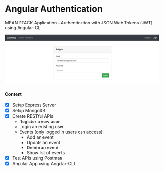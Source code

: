 # Angular Authentication
MEAN STACK Application - Authentication with JSON Web Tokens (JWT) using Angular-CLI

![Alt text](preview.png?raw=true "Angular Authentication")

#### Content
- [X] Setup Express Server
- [X] Setup MongoDB
- [X] Create RESTful APIs
    - Register a new user
    - Login an existing user
    - Events (only logged in users can access)
        - Add an event
        - Update an event
        - Delete an event
        - Show list of events
- [X] Test APIs using Postman
- [X] Angular App using Angular-CLI
